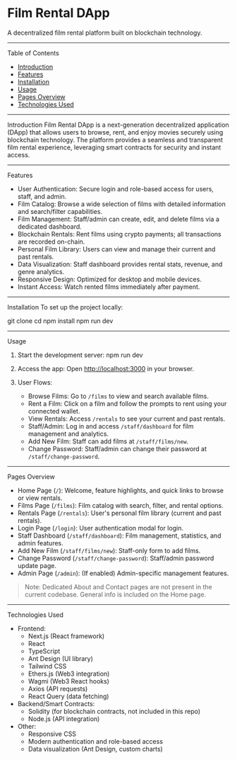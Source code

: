 # Film Rental DApp

A decentralized film rental platform built on blockchain technology.

---

 Table of Contents
- [Introduction](#introduction)
- [Features](#features)
- [Installation](#installation)
- [Usage](#usage)
- [Pages Overview](#pages-overview)
- [Technologies Used](#technologies-used)

---

 Introduction
Film Rental DApp is a next-generation decentralized application (DApp) that allows users to browse, rent, and enjoy movies securely using blockchain technology. The platform provides a seamless and transparent film rental experience, leveraging smart contracts for security and instant access.

---

 Features
- User Authentication: Secure login and role-based access for users, staff, and admin.
- Film Catalog: Browse a wide selection of films with detailed information and search/filter capabilities.
- Film Management: Staff/admin can create, edit, and delete films via a dedicated dashboard.
- Blockchain Rentals: Rent films using crypto payments; all transactions are recorded on-chain.
- Personal Film Library: Users can view and manage their current and past rentals.
- Data Visualization: Staff dashboard provides rental stats, revenue, and genre analytics.
- Responsive Design: Optimized for desktop and mobile devices.
- Instant Access: Watch rented films immediately after payment.

---

 Installation
To set up the project locally:


git clone <repository-url>
cd <project-directory>
npm install
npm run dev

---

 Usage
1. Start the development server:
   npm run dev
   
2. Access the app:
   Open [http://localhost:3000](http://localhost:3000) in your browser.

3. User Flows:
   - Browse Films: Go to `/films` to view and search available films.
   - Rent a Film: Click on a film and follow the prompts to rent using your connected wallet.
   - View Rentals: Access `/rentals` to see your current and past rentals.
   - Staff/Admin: Log in and access `/staff/dashboard` for film management and analytics.
   - Add New Film: Staff can add films at `/staff/films/new`.
   - Change Password: Staff/admin can change their password at `/staff/change-password`.

---

 Pages Overview
- Home Page (`/`): Welcome, feature highlights, and quick links to browse or view rentals.
- Films Page (`/films`): Film catalog with search, filter, and rental options.
- Rentals Page (`/rentals`): User's personal film library (current and past rentals).
- Login Page (`/login`): User authentication modal for login.
- Staff Dashboard (`/staff/dashboard`): Film management, statistics, and admin features.
- Add New Film (`/staff/films/new`): Staff-only form to add films.
- Change Password (`/staff/change-password`): Staff/admin password update page.
- Admin Page (`/admin`): (If enabled) Admin-specific management features.

> Note: Dedicated About and Contact pages are not present in the current codebase. General info is included on the Home page.

---

 Technologies Used
- Frontend:
  - Next.js (React framework)
  - React
  - TypeScript
  - Ant Design (UI library)
  - Tailwind CSS
  - Ethers.js (Web3 integration)
  - Wagmi (Web3 React hooks)
  - Axios (API requests)
  - React Query (data fetching)
- Backend/Smart Contracts:
  - Solidity (for blockchain contracts, not included in this repo)
  - Node.js (API integration)
- Other:
  - Responsive CSS
  - Modern authentication and role-based access
  - Data visualization (Ant Design, custom charts)
